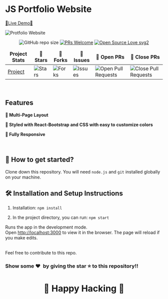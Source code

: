# JS Portfolio Website

[🔗Live Demo🔗](https://ae707.github.io/AE.-Portfilio/)

![Protfolio Website](https://i.ibb.co/QrcJFgm/portfolio-view.png)

<div align="center">

![GitHub repo size](https://img.shields.io/github/repo-size/AE707/AE.-Portfilio?color=yellow)  [![PRs Welcome](https://img.shields.io/badge/PRs-welcome-brightgreen.svg?style=flat-square)](http://makeapullrequest.com) [![Open Source Love svg2](https://badges.frapsoft.com/os/v2/open-source.svg?v=103)](https://github.com/ellerbrock/open-source-badges/)
</div>

<table align="center">
    <thead align="center">
        <tr border: 1px;>
            <td><b>Project Stats</td>
            <td><b>🌟 Stars</b></td>
            <td><b>🍴 Forks</b></td>
            <td><b>🐛 Issues</b></td>
            <td><b>🔔 Open PRs</b></td>
            <td><b>🔕 Close PRs</b></td>
        </tr>
     </thead>
    <tbody>
         <tr>
            <td><a href="https://github.com/AE707/AE.-Portfilio"</a>Project</td>
            <td><img alt="Stars" src="https://img.shields.io/github/stars/AE707/AE.-Portfilio?style=flat&logo=github"/></td>
             <td><img alt="Forks" src="https://img.shields.io/github/forks/AE707/AE.-Portfilio?style=flat&logo=github"/></td>
            <td><img alt="Issues" src="https://img.shields.io/github/issues/AE707/AE.-Portfilio?style=flat&logo=github"/></td>
            <td><img alt="Open Pull Requests" src="https://img.shields.io/github/issues-pr/AE707/AE.-Portfilio?style=flat&logo=github"/></td>
           <td><img alt="Close Pull Requests" src="https://img.shields.io/github/issues-pr-closed/AE707/AE.-Portfilio?style=flat&color=critical&logo=github"/></td>
        </tr>
    </tbody>
</table>

<br/>

## Features

**📖 Multi-Page Layout**

**🎨 Styled with React-Bootstrap and CSS with easy to customize colors**

**📱 Fully Responsive**

<br />

## 🚀 How to get started?

Clone down this repository. You will need `node.js` and `git` installed globally on your machine.

## 🛠 Installation and Setup Instructions

1. Installation: `npm install`

2. In the project directory, you can run: `npm start`

Runs the app in the development mode.\
Open [http://localhost:3000](http://localhost:3000) to view it in the browser. 
The page will reload if you make edits.

<br />
Feel free to contribute to this repo.

### Show some ❤️&nbsp; by giving the star :star: to this repository!!
<h1 align=center> 🧠 Happy Hacking 🧠 </h1>